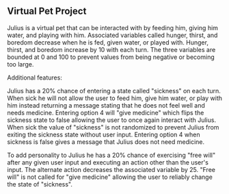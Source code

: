 ## Virtual Pet Project

Julius is a virtual pet that can be interacted with by feeding him, giving him water, and playing with him. Associated variables called hunger, thirst, and boredom decrease when he is fed, given water, or played with. Hunger, thirst, and boredom increase by 10 with each turn. The three variables are bounded at 0 and 100 to prevent values from being negative or becoming too large.

Additional features:

Julius has a 20% chance of entering a state called "sickness" on each turn. When sick he will not allow the user to feed him, give him water, or play with him instead returning a message stating that he does not feel well and needs medicine. Entering option 4 will "give medicine" which flips the sickness state to false allowing the user to once again interact with Julius. When sick the value of "sickness" is not randomized to prevent Julius from exiting the sickness state without user input. Entering option 4 when sickness is false gives a message that Julius does not need medicine.

To add personality to Julius he has a 20% chance of exercising "free will" after any given user input and executing an action other than the user's input. The alternate action decreases the associated variable by 25. "Free will" is not called for "give medicine" allowing the user to reliably change the state of "sickness".
